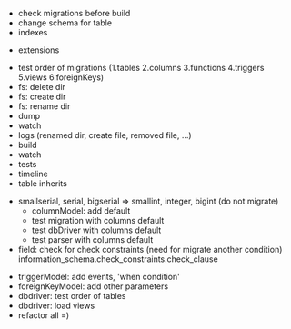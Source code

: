 - check migrations before build
- change schema for table
- indexes
+ extensions
- test order of migrations (1.tables 2.columns 3.functions 4.triggers 5.views 6.foreignKeys)
- fs: delete dir
- fs: create dir
- fs: rename dir
- dump
- watch
- logs (renamed dir, create file, removed file, ...)
- build
- watch
- tests
- timeline
- table inherits
+ smallserial, serial, bigserial => smallint, integer, bigint (do not migrate)
    + columnModel: add default
    + test migration with columns default
    + test dbDriver with columns default
    + test parser with columns default
+ field: check for check constraints (need for migrate another condition)
    information_schema.check_constraints.check_clause
- triggerModel: add events, 'when condition'
- foreignKeyModel: add other parameters
- dbdriver: test order of tables
- dbdriver: load views
- refactor all =)